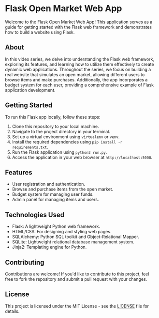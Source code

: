 # Flask Open Market Web App

Welcome to the Flask Open Market Web App! This application serves as a guide for getting started with the Flask web framework and demonstrates how to build a website using Flask.

## About

In this video series, we delve into understanding the Flask web framework, exploring its features, and learning how to utilize them effectively to create dynamic web applications. Throughout the series, we focus on building a real website that simulates an open market, allowing different users to browse items and make purchases. Additionally, the app incorporates a budget system for each user, providing a comprehensive example of Flask application development.

## Getting Started

To run this Flask app locally, follow these steps:

1. Clone this repository to your local machine.
2. Navigate to the project directory in your terminal.
3. Set up a virtual environment using `virtualenv` or `venv`.
4. Install the required dependencies using `pip install -r requirements.txt`.
5. Run the Flask application using `python3 run.py`.
6. Access the application in your web browser at `http://localhost:5000`.

## Features

- User registration and authentication.
- Browse and purchase items from the open market.
- Budget system for managing user funds.
- Admin panel for managing items and users.

## Technologies Used

- Flask: A lightweight Python web framework.
- HTML/CSS: For designing and styling web pages.
- SQLAlchemy: Python SQL toolkit and Object-Relational Mapper.
- SQLite: Lightweight relational database management system.
- Jinja2: Templating engine for Python.

## Contributing

Contributions are welcome! If you'd like to contribute to this project, feel free to fork the repository and submit a pull request with your changes.

## License

This project is licensed under the MIT License - see the [LICENSE](LICENSE) file for details.

